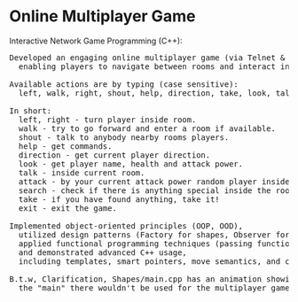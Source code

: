 # Online Multiplayer Game
Interactive Network Game Programming (C++):
<pre>
Developed an engaging online multiplayer game (via Telnet & Console),
  enabling players to navigate between rooms and interact in real-time.

Available actions are by typing (case sensitive):
  left, walk, right, shout, help, direction, take, look, talk, attack, search, exit.

In short:
  left, right - turn player inside room.
  walk - try to go forward and enter a room if available.
  shout - talk to anybody nearby rooms players.
  help - get commands.
  direction - get current player direction.
  look - get player name, health and attack power.
  talk - inside current room.
  attack - by your current attack power random player inside current room if exist.
  search - check if there is anything special inside the room.
  take - if you have found anything, take it!
  exit - exit the game.

Implemented object-oriented principles (OOP, OOD),
  utilized design patterns (Factory for shapes, Observer for players),
  applied functional programming techniques (passing functions as parameters),
  and demonstrated advanced C++ usage,
  including templates, smart pointers, move semantics, and concurrency.

B.t.w, Clarification, Shapes/main.cpp has an animation showing usage of the canvas which is used inside this game, 
  the "main" there wouldn't be used for the multiplayer game.
</pre>

